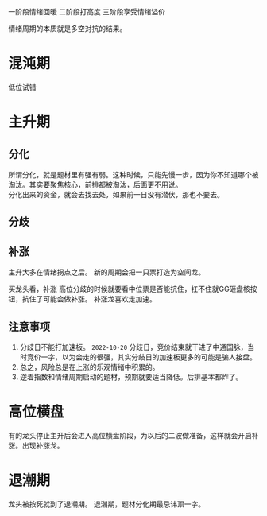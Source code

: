 一阶段情绪回暖
二阶段打高度
三阶段享受情绪溢价

情绪周期的本质就是多空对抗的结果。
# 混沌期
低位试错

# 主升期
## 分化
所谓分化，就是题材里有强有弱。这种时候，只能先慢一步，因为你不知道哪个被淘汰。其实要聚焦核心，前排都被淘汰，后面更不用说。  
分化出来的资金，就会去找去处，如果前一日没有潜伏，那也不要去。
## 分歧

## 补涨

主升大多在情绪拐点之后。
新的周期会把一只票打造为空间龙。

买龙头看，补涨
高位分歧的时候就要看中位票是否能抗住，扛不住就GG砸盘核按钮，抗住了可能会做补涨。
补涨龙喜欢走加速。



## 注意事项
1. 分歧日不能打加速板。
	`2022-10-20` 分歧日，竞价结束就干进了中通国脉，当时竞价一字，以为会走的很强，其实分歧日的加速板更多的可能是骗人接盘。 
2. 总之，风险总是在上涨的乐观情绪中积累的。
3. 逆着指数和情绪周期启动的题材，预期就要适当降低。后排基本都炸了。
# 高位横盘
有的龙头停止主升后会进入高位横盘阶段，为以后的二波做准备，这样就会开启补涨。出现补涨龙。

# 退潮期
龙头被按死就到了退潮期。
退潮期，题材分化期最忌讳顶一字。
